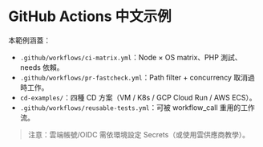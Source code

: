 # GitHub Actions 中文示例

本範例涵蓋：
- `.github/workflows/ci-matrix.yml`：Node × OS matrix、PHP 測試、needs 依賴。
- `.github/workflows/pr-fastcheck.yml`：Path filter + concurrency 取消過時工作。
- `cd-examples/`：四種 CD 方案（VM / K8s / GCP Cloud Run / AWS ECS）。
- `.github/workflows/reusable-tests.yml`：可被 workflow_call 重用的工作流。

> 注意：雲端帳號/OIDC 需依環境設定 Secrets（或使用雲供應商教學）。
